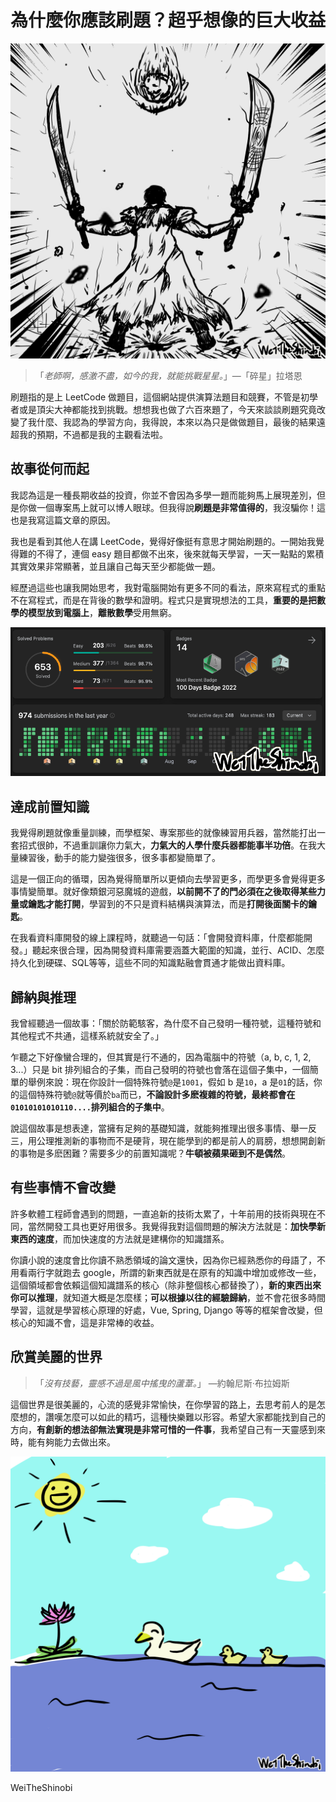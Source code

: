 # 為什麼你應該刷題？超乎想像的巨大收益

<img src="../image/why-you-should-leetcode/01.png">

> 「*老師啊，感激不盡，如今的我，就能挑戰星星。*」—「碎星」拉塔恩

刷題指的是上 LeetCode 做題目，這個網站提供演算法題目和競賽，不管是初學者或是頂尖大神都能找到挑戰。想想我也做了六百來題了，今天來談談刷題究竟改變了我什麼、我認為的學習方向，我得說，本來以為只是做做題目，最後的結果遠超我的預期，不過都是我的主觀看法啦。

## 故事從何而起

我認為這是一種長期收益的投資，你並不會因為多學一題而能夠馬上展現差別，但是你做一個專案馬上就可以博人眼球。但我得說**刷題是非常值得的**，我沒騙你！這也是我寫這篇文章的原因。

我也是看到其他人在講 LeetCode，覺得好像挺有意思才開始刷題的。一開始我覺得難的不得了，連個 easy 題目都做不出來，後來就每天學習，一天一點點的累積其實效果非常顯著，並且讓自己每天至少都能做一題。

經歷過這些也讓我開始思考，我對電腦開始有更多不同的看法，原來寫程式的重點不在寫程式，而是在背後的數學和證明。程式只是實現想法的工具，**重要的是把數學的模型放到電腦上**，**離散數學**受用無窮。

<img src="../image/why-you-should-leetcode/02.png">

## 達成前置知識

我覺得刷題就像重量訓練，而學框架、專案那些的就像練習用兵器，當然能打出一套招式很帥，不過重訓讓你力氣大，**力氣大的人學什麼兵器都能事半功倍**。在我大量練習後，動手的能力變強很多，很多事都變簡單了。

這是一個正向的循環，因為覺得簡單所以更傾向去學習更多，而學更多會覺得更多事情變簡單。就好像類銀河惡魔城的遊戲，**以前開不了的門必須在之後取得某些力量或鑰匙才能打開**，學習到的不只是資料結構與演算法，而是**打開後面關卡的鑰匙**。

在我看資料庫開發的線上課程時，就聽過一句話：「會開發資料庫，什麼都能開發。」聽起來很合理，因為開發資料庫需要涵蓋大範圍的知識，並行、ACID、怎麼持久化到硬碟、SQL等等，這些不同的知識點融會貫通才能做出資料庫。

## 歸納與推理

我曾經聽過一個故事：「關於防範駭客，為什麼不自己發明一種符號，這種符號和其他程式不共通，這樣系統就安全了。」

乍聽之下好像蠻合理的，但其實是行不通的，因為電腦中的符號（a, b, c, 1, 2, 3...）只是 bit 排列組合的子集，而自己發明的符號也會落在這個子集中，一個簡單的舉例來說：現在你設計一個特殊符號`@`是`1001`，假如 b 是`10`，a 是`01`的話，你的這個特殊符號`@`就等價於`ba`而已，**不論設計多麽複雜的符號，最終都會在`01010101010110....`排列組合的子集中**。

說這個故事是想表達，當擁有足夠的基礎知識，就能夠推理出很多事情、舉一反三，用公理推測新的事物而不是硬背，現在能學到的都是前人的肩膀，想想開創新的事物是多麽困難？需要多少的前置知識呢？**牛頓被蘋果砸到不是偶然**。

## 有些事情不會改變

許多軟體工程師會遇到的問題，一直追新的技術太累了，十年前用的技術與現在不同，當然開發工具也更好用很多。我覺得我對這個問題的解決方法就是：**加快學新東西的速度**，而加快速度的方法就是建構你的知識譜系。

你讀小說的速度會比你讀不熟悉領域的論文還快，因為你已經熟悉你的母語了，不用看兩行字就跑去 google，所謂的新東西就是在原有的知識中增加或修改一些，這個領域都會依賴這個知識譜系的核心（除非整個核心都替換了），**新的東西出來你可以推理**，就知道大概是怎麼樣；**可以根據以往的經驗歸納**，並不會花很多時間學習，這就是學習核心原理的好處，Vue, Spring, Django 等等的框架會改變，但核心的知識不會，這是非常棒的收益。

## 欣賞美麗的世界

> 「*沒有技藝，靈感不過是風中搖曳的蘆葦。*」 —約翰尼斯‧布拉姆斯

這個世界是很美麗的，心流的感覺非常愉快，在你學習的路上，去思考前人的是怎麼想的，讚嘆怎麼可以如此的精巧，這種快樂難以形容。希望大家都能找到自己的方向，**有創新的想法卻無法實現是非常可惜的一件事**，我希望自己有一天靈感到來時，能有夠能力去做出來。

<img src="../image/why-you-should-leetcode/03.png">

WeiTheShinobi
